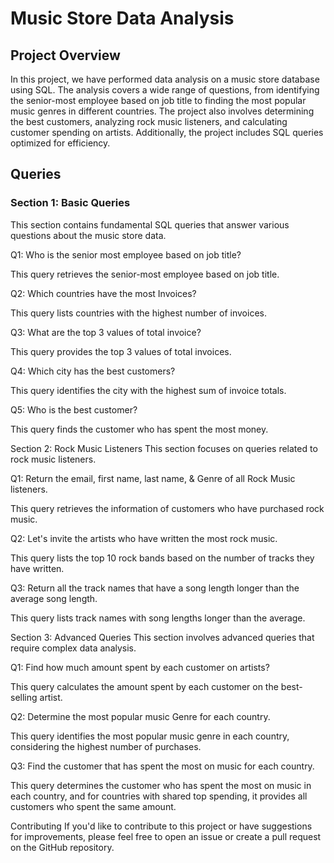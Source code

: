 <h1> Music Store Data Analysis </h1>

<h2> Project Overview </h2>
<p>
In this project, we have performed data analysis on a music store database using SQL. The analysis covers a wide range of questions, from identifying the senior-most employee based on job title to finding the most popular music genres in different countries. The project also involves determining the best customers, analyzing rock music listeners, and calculating customer spending on artists. Additionally, the project includes SQL queries optimized for efficiency.
</p>

<h2> Queries </h2>
<h3> Section 1: Basic Queries </h3>
<p>
This section contains fundamental SQL queries that answer various questions about the music store data.

Q1: Who is the senior most employee based on job title?

This query retrieves the senior-most employee based on job title.

Q2: Which countries have the most Invoices?

This query lists countries with the highest number of invoices.

Q3: What are the top 3 values of total invoice?

This query provides the top 3 values of total invoices.

Q4: Which city has the best customers?

This query identifies the city with the highest sum of invoice totals.

Q5: Who is the best customer?

This query finds the customer who has spent the most money.
</p>

Section 2: Rock Music Listeners
This section focuses on queries related to rock music listeners.

Q1: Return the email, first name, last name, & Genre of all Rock Music listeners.

This query retrieves the information of customers who have purchased rock music.

Q2: Let's invite the artists who have written the most rock music.

This query lists the top 10 rock bands based on the number of tracks they have written.

Q3: Return all the track names that have a song length longer than the average song length.

This query lists track names with song lengths longer than the average.

Section 3: Advanced Queries
This section involves advanced queries that require complex data analysis.

Q1: Find how much amount spent by each customer on artists?

This query calculates the amount spent by each customer on the best-selling artist.

Q2: Determine the most popular music Genre for each country.

This query identifies the most popular music genre in each country, considering the highest number of purchases.

Q3: Find the customer that has spent the most on music for each country.

This query determines the customer who has spent the most on music in each country, and for countries with shared top spending, it provides all customers who spent the same amount.

Contributing
If you'd like to contribute to this project or have suggestions for improvements, please feel free to open an issue or create a pull request on the GitHub repository.

